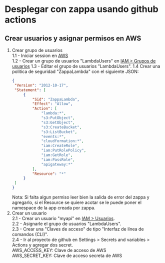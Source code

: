 # Desplegar con zappa usando github actions

## Crear usuarios y asignar permisos en AWS
1. Crear grupo de usuarios  
   1.1 - Iniciar session en [AWS](https://console.aws.amazon.com)  
   1.2 - Crear un grupo de usuarios "LambdaUsers" en [IAM > Grupos de usuarios](https://console.aws.amazon.com/iamv2/home#/groups) 
   1.3 - Editar el grupo de usuarios "LambdaUsers".
   1.4 Crear una politica de seguridad "ZappaLambda" con el siguiente JSON:
   ```json 
   {
	"Version": "2012-10-17",
	"Statement": [
		{
			"Sid": "ZappaLambda",
			"Effect": "Allow",
			"Action": [
                "lambda:*",
				"s3:PutObject",
				"s3:GetObject",
   				"s3:CreateBucket",
				"s3:ListBucket",
                "events:*",
				"cloudformation:*",
				"iam:CreateRole",
                "iam:PutRolePolicy",
                "iam:GetRole",
                "iam:PassRole",
                "apigateway:*"
			],
			"Resource": "*"
		}
	]
   }
   ```
   Nota: Si falta algun permiso leer bien la salida de error del zappa y agregarlo, si el Resource se quiere acotar se le puede poner el namespace de la app creada por zappa.
2. Crear un usuario  
   2.1 - Crear un usuario "myapi" en [IAM > Usuarios](https://console.aws.amazon.com/iamv2/home#/users).  
   2.2 - Asignarle el grupo de usuarios "LambdaUsers".  
   2.3 - Crear una "Claves de acceso" de tipo "Interfaz de línea de comandos (CLI)".  
   2.4 - Ir al proyecto de github en Settings > Secrets and variables > Actions y agregar dos secret.  
   AWS_ACCESS_KEY: Clave de acceso de AWS  
   AWS_SECRET_KEY: Clave de acceso secreta de AWS  

